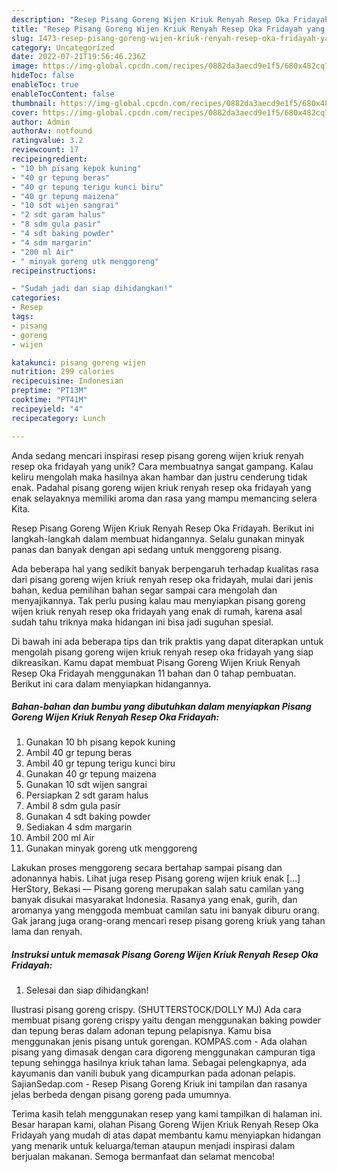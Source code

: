 ```yaml
---
description: "Resep Pisang Goreng Wijen Kriuk Renyah Resep Oka Fridayah yang Enak"
title: "Resep Pisang Goreng Wijen Kriuk Renyah Resep Oka Fridayah yang Enak"
slug: 1473-resep-pisang-goreng-wijen-kriuk-renyah-resep-oka-fridayah-yang-enak
category: Uncategorized
date: 2022-07-21T19:56:46.236Z
image: https://img-global.cpcdn.com/recipes/0882da3aecd9e1f5/680x482cq70/pisang-goreng-wijen-kriuk-renyah-resep-oka-fridayah-foto-resep-utama.jpg
hideToc: false
enableToc: true
enableTocContent: false
thumbnail: https://img-global.cpcdn.com/recipes/0882da3aecd9e1f5/680x482cq70/pisang-goreng-wijen-kriuk-renyah-resep-oka-fridayah-foto-resep-utama.jpg
cover: https://img-global.cpcdn.com/recipes/0882da3aecd9e1f5/680x482cq70/pisang-goreng-wijen-kriuk-renyah-resep-oka-fridayah-foto-resep-utama.jpg
author: Admin
authorAv: notfound
ratingvalue: 3.2
reviewcount: 17
recipeingredient:
- "10 bh pisang kepok kuning"
- "40 gr tepung beras"
- "40 gr tepung terigu kunci biru"
- "40 gr tepung maizena"
- "10 sdt wijen sangrai"
- "2 sdt garam halus"
- "8 sdm gula pasir"
- "4 sdt baking powder"
- "4 sdm margarin"
- "200 ml Air"
- " minyak goreng utk menggoreng"
recipeinstructions:

- "Sudah jadi dan siap dihidangkan!"
categories:
- Resep
tags:
- pisang
- goreng
- wijen

katakunci: pisang goreng wijen 
nutrition: 299 calories
recipecuisine: Indonesian
preptime: "PT13M"
cooktime: "PT41M"
recipeyield: "4"
recipecategory: Lunch

---
```





Anda sedang mencari inspirasi resep pisang goreng wijen kriuk renyah resep oka fridayah yang unik? Cara membuatnya sangat gampang. Kalau keliru mengolah maka hasilnya akan hambar dan justru cenderung tidak enak. Padahal pisang goreng wijen kriuk renyah resep oka fridayah yang enak selayaknya memiliki aroma dan rasa yang mampu memancing selera Kita.





Resep Pisang Goreng Wijen Kriuk Renyah Resep Oka Fridayah. Berikut ini langkah-langkah dalam membuat hidangannya. Selalu gunakan minyak panas dan banyak dengan api sedang untuk menggoreng pisang.

Ada beberapa hal yang sedikit banyak berpengaruh terhadap kualitas rasa dari pisang goreng wijen kriuk renyah resep oka fridayah, mulai dari jenis bahan, kedua pemilihan bahan segar sampai cara mengolah dan menyajikannya. Tak perlu pusing kalau mau menyiapkan pisang goreng wijen kriuk renyah resep oka fridayah yang enak di rumah, karena asal sudah tahu triknya maka hidangan ini bisa jadi suguhan spesial.






Di bawah ini ada beberapa tips dan trik praktis yang dapat diterapkan untuk mengolah pisang goreng wijen kriuk renyah resep oka fridayah yang siap dikreasikan. Kamu dapat membuat Pisang Goreng Wijen Kriuk Renyah Resep Oka Fridayah menggunakan 11 bahan dan 0 tahap pembuatan. Berikut ini cara dalam menyiapkan hidangannya.

<!--inarticleads1-->

##### Bahan-bahan dan bumbu yang dibutuhkan dalam menyiapkan Pisang Goreng Wijen Kriuk Renyah Resep Oka Fridayah:

1. Gunakan 10 bh pisang kepok kuning
1. Ambil 40 gr tepung beras
1. Ambil 40 gr tepung terigu kunci biru
1. Gunakan 40 gr tepung maizena
1. Gunakan 10 sdt wijen sangrai
1. Persiapkan 2 sdt garam halus
1. Ambil 8 sdm gula pasir
1. Gunakan 4 sdt baking powder
1. Sediakan 4 sdm margarin
1. Ambil 200 ml Air
1. Gunakan  minyak goreng utk menggoreng


Lakukan proses menggoreng secara bertahap sampai pisang dan adonannya habis. Lihat juga resep Pisang goreng wijen kriuk enak […] HerStory, Bekasi — Pisang goreng merupakan salah satu camilan yang banyak disukai masyarakat Indonesia. Rasanya yang enak, gurih, dan aromanya yang menggoda membuat camilan satu ini banyak diburu orang. Gak jarang juga orang-orang mencari resep pisang goreng kriuk yang tahan lama dan renyah. 

<!--inarticleads2-->

##### Instruksi untuk memasak Pisang Goreng Wijen Kriuk Renyah Resep Oka Fridayah:


1. Selesai dan siap dihidangkan!

Ilustrasi pisang goreng crispy. (SHUTTERSTOCK/DOLLY MJ) Ada cara membuat pisang goreng crispy yaitu dengan menggunakan baking powder dan tepung beras dalam adonan tepung pelapisnya. Kamu bisa menggunakan jenis pisang untuk gorengan. KOMPAS.com - Ada olahan pisang yang dimasak dengan cara digoreng menggunakan campuran tiga tepung sehingga hasilnya kriuk tahan lama. Sebagai pelengkapnya, ada kayumanis dan vanili bubuk yang dicampurkan pada adonan pelapis. SajianSedap.com - Resep Pisang Goreng Kriuk ini tampilan dan rasanya jelas berbeda dengan pisang goreng pada umumnya. 

Terima kasih telah menggunakan resep yang kami tampilkan di halaman ini. Besar harapan kami, olahan Pisang Goreng Wijen Kriuk Renyah Resep Oka Fridayah yang mudah di atas dapat membantu kamu menyiapkan hidangan yang menarik untuk keluarga/teman ataupun menjadi inspirasi dalam berjualan makanan. Semoga bermanfaat dan selamat mencoba!
